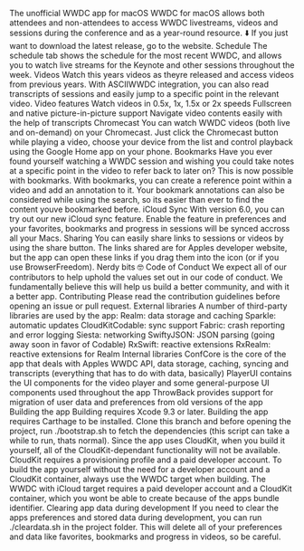The unofficial WWDC app for macOS WWDC for macOS allows both attendees and non-attendees to access WWDC livestreams, videos and sessions during the conference and as a year-round resource. ⬇️ If you just want to download the latest release, go to the website. Schedule The schedule tab shows the schedule for the most recent WWDC, and allows you to watch live streams for the Keynote and other sessions throughout the week. Videos Watch this years videos as theyre released and access videos from previous years. With ASCIIWWDC integration, you can also read transcripts of sessions and easily jump to a specific point in the relevant video. Video features Watch videos in 0.5x, 1x, 1.5x or 2x speeds Fullscreen and native picture-in-picture support Navigate video contents easily with the help of transcripts Chromecast You can watch WWDC videos (both live and on-demand) on your Chromecast. Just click the Chromecast button while playing a video, choose your device from the list and control playback using the Google Home app on your phone. Bookmarks Have you ever found yourself watching a WWDC session and wishing you could take notes at a specific point in the video to refer back to later on? This is now possible with bookmarks. With bookmarks, you can create a reference point within a video and add an annotation to it. Your bookmark annotations can also be considered while using the search, so its easier than ever to find the content youve bookmarked before. iCloud Sync With version 6.0, you can try out our new iCloud sync feature. Enable the feature in preferences and your favorites, bookmarks and progress in sessions will be synced accross all your Macs. Sharing You can easily share links to sessions or videos by using the share button. The links shared are for Apples developer website, but the app can open these links if you drag them into the icon (or if you use BrowserFreedom). Nerdy bits 🤓 Code of Conduct We expect all of our contributors to help uphold the values set out in our code of conduct. We fundamentally believe this will help us build a better community, and with it a better app. Contributing Please read the contribution guidelines before opening an issue or pull request. External libraries A number of third-party libraries are used by the app: Realm: data storage and caching Sparkle: automatic updates CloudKitCodable: sync support Fabric: crash reporting and error logging Siesta: networking SwiftyJSON: JSON parsing (going away soon in favor of Codable) RxSwift: reactive extensions RxRealm: reactive extensions for Realm Internal libraries ConfCore is the core of the app that deals with Apples WWDC API, data storage, caching, syncing and transcripts (everything that has to do with data, basically) PlayerUI contains the UI components for the video player and some general-purpose UI components used throughout the app ThrowBack provides support for migration of user data and preferences from old versions of the app Building the app Building requires Xcode 9.3 or later. Building the app requires Carthage to be installed. Clone this branch and before opening the project, run ./bootstrap.sh to fetch the dependencies (this script can take a while to run, thats normal). Since the app uses CloudKit, when you build it yourself, all of the CloudKit-dependant functionality will not be available. CloudKit requires a provisioning profile and a paid developer account. To build the app yourself without the need for a developer account and a CloudKit container, always use the WWDC target when building. The WWDC with iCloud target requires a paid developer account and a CloudKit container, which you wont be able to create because of the apps bundle identifier. Clearing app data during development If you need to clear the apps preferences and stored data during development, you can run ./cleardata.sh in the project folder. This will delete all of your preferences and data like favorites, bookmarks and progress in videos, so be careful.